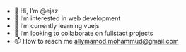 - 👋 Hi, I’m @ejaz
- 👀 I’m interested in web development
- 🌱 I’m currently learning vuejs
- 💞️ I’m looking to collaborate on fullstact projects
- 📫 How to reach me allymamod.mohammud@gmail.com

<!---
ej42 is a ✨ special ✨ repository because its `README.md` (this file) appears on your GitHub profile.
You can click the Preview link to take a look at your changes.
--->
